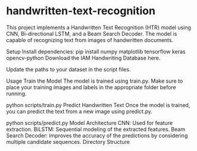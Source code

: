 # handwritten-text-recognition

This project implements a Handwritten Text Recognition (HTR) model using CNN, Bi-directional LSTM, and a Beam Search Decoder. The model is capable of recognizing text from images of handwritten documents.

Setup
Install dependencies:
pip install numpy matplotlib tensorflow keras opencv-python
Download the IAM Handwriting Database here.

Update the paths to your dataset in the script files.

Usage
Train the Model
The model is trained using train.py. Make sure to place your training images and labels in the appropriate folder before running.

python scripts/train.py
Predict Handwritten Text
Once the model is trained, you can predict the text from a new image using predict.py.

python scripts/predict.py
Model Architecture
CNN: Used for feature extraction.
BiLSTM: Sequential modeling of the extracted features.
Beam Search Decoder: Improves the accuracy of the predictions by considering multiple candidate sequences.
Directory Structure

